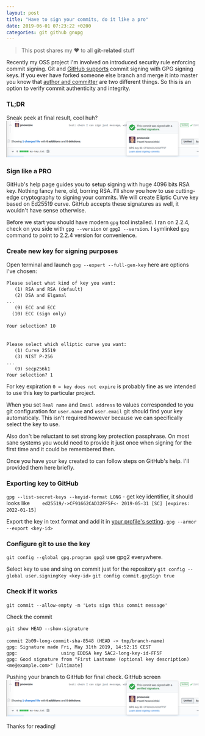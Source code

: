 ```yaml
---
layout: post
title: "Have to sign your commits, do it like a pro"
date: 2019-06-01 07:23:22 +0200
categories: git github gnupg
---
```


> This post shares my ❤️ to all **git-related** stuff 

Recently my OSS project I'm involved on introduced security rule enforcing commit signing. Git and [GitHub supports](https://github.blog/2016-04-05-gpg-signature-verification/) commit signing with GPG signing keys. If you ever have forked someone else branch and merge it into master you know that [author and committer](https://stackoverflow.com/questions/18750808/difference-between-author-and-committer-in-git) are two different things. So this is an option to verify commit authenticity and integrity.

### TL;DR
Sneak peek at final result, cool huh?
 ![GitHub screen](/assets/github-screen.png)

### Sign like a PRO
GitHub's help page guides you to setup signing with huge 4096 bits RSA key. Nothing fancy here, old, borring RSA. I'll show you how to use cutting-edge cryptography to signing your commits. We will create Eliptic Curve key based on Ed25519 curve. GitHub accepts these signatures as well, it wouldn't have sense otherwise.

Before we start you should have modern `gpg` tool installed. I ran on 2.2.4, check on you side with `gpg --version` or `gpg2 --version`. I symlinked `gpg` command to point to 2.2.4 version for convenience.

### Create new key for signing purposes

Open terminal and launch `gpg --expert --full-gen-key` here are options I've chosen:

```
Please select what kind of key you want:
   (1) RSA and RSA (default)
   (2) DSA and Elgamal
...
   (9) ECC and ECC
  (10) ECC (sign only)

Your selection? 10


Please select which elliptic curve you want:
   (1) Curve 25519
   (3) NIST P-256
...
   (9) secp256k1
Your selection? 1
```

For key expiration `0 = key does not expire` is probably fine as we intended to use this key to particular project.

When you set `Real name` and `Email address` to values corresponded to you git configuration for `user.name` and `user.email` git should find your key automaticaly.
This isn't required however because we can specifically select the key to use.

Also don't be reluctant to set strong key protection passphrase. On most sane systems you would need to provide it just once when signing for the first time and it could be remembered then.

Once you have your key created to can follow steps on GitHub's help. I'll provided them here briefly.

### Exporting key to GitHub
`gpg --list-secret-keys --keyid-format LONG` - get key identifier, it should looks like   `    ed25519/->CF91662CAD32FF5F<- 2019-05-31 [SC] [expires: 2022-01-15]`

Export the key in text format and add it in [your profile's setting](https://github.com/settings/keys).
`gpg --armor --export <key-id>`

### Configure git to use the key
`git config --global gpg.program gpg2` use gpg2 everywhere.

Select key to use and sing on commit just for the repository
`git config --global user.signingKey <key-id>`
`git config commit.gpgSign true`

### Check if it works
`git commit --allow-empty -m 'Lets sign this commit message'`

Check the commit
```
git show HEAD --show-signature

commit 2b09-long-commit-sha-8548 (HEAD -> tmp/branch-name)
gpg: Signature made Fri, May 31th 2019, 14:52:15 CEST
gpg:                using EDDSA key 5AC2-long-key-id-FF5F
gpg: Good signature from "First Lastname (optional key description) <me@example.com>" [ultimate]

```

Pushing your branch to GitHub for final check. 
GitHub screen
![GitHub screen](/assets/github-screen.png)

Thanks for reading!